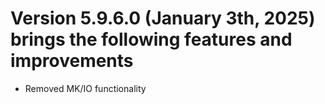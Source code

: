 # Version 5.9.6.0 (January 3th, 2025) brings the following features and improvements

* Removed MK/IO functionality